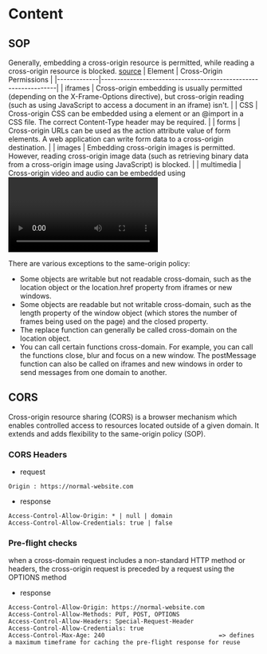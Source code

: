 # Content 



## SOP 
Generally, embedding a cross-origin resource is permitted, while reading a cross-origin resource is blocked. [source](https://web.dev/same-origin-policy/)
| Element     | Cross-Origin Permissions                                        |
|-------------|----------------------------------------------------------------|
| iframes     | Cross-origin embedding is usually permitted (depending on the X-Frame-Options directive), but cross-origin reading (such as using JavaScript to access a document in an iframe) isn't. |
| CSS         | Cross-origin CSS can be embedded using a <link> element or an @import in a CSS file. The correct Content-Type header may be required. |
| forms       | Cross-origin URLs can be used as the action attribute value of form elements. A web application can write form data to a cross-origin destination. |
| images      | Embedding cross-origin images is permitted. However, reading cross-origin image data (such as retrieving binary data from a cross-origin image using JavaScript) is blocked. |
| multimedia  | Cross-origin video and audio can be embedded using <video> and <audio> elements. |
| script      | Cross-origin scripts can be embedded; however, access to certain APIs (such as cross-origin fetch requests) might be blocked. |

There are various exceptions to the same-origin policy:
- Some objects are writable but not readable cross-domain, such as the location object or the location.href property from iframes or new windows.
- Some objects are readable but not writable cross-domain, such as the length property of the window object (which stores the number of frames being used on the page) and the closed property.
- The replace function can generally be called cross-domain on the location object.
- You can call certain functions cross-domain. For example, you can call the functions close, blur and focus on a new window. The postMessage function can also be called on iframes and new windows in order to send messages from one domain to another.


## CORS 
Cross-origin resource sharing (CORS) is a browser mechanism which enables controlled access to resources located outside of a given domain. It extends and adds flexibility to the same-origin policy (SOP). 


### CORS Headers
- request
```http
Origin : https://normal-website.com
```
- response
```http
Access-Control-Allow-Origin: * | null | domain 
Access-Control-Allow-Credentials: true | false
```
### Pre-flight checks
when a cross-domain request includes a non-standard HTTP method or headers, the cross-origin request is preceded by a request using the OPTIONS method
- response
```http
Access-Control-Allow-Origin: https://normal-website.com
Access-Control-Allow-Methods: PUT, POST, OPTIONS
Access-Control-Allow-Headers: Special-Request-Header
Access-Control-Allow-Credentials: true
Access-Control-Max-Age: 240                                => defines a maximum timeframe for caching the pre-flight response for reuse
```
